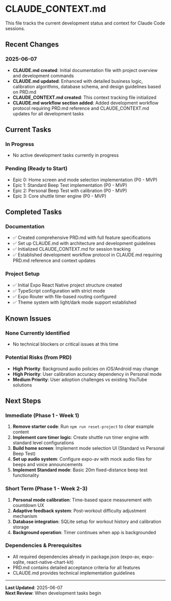 # CLAUDE_CONTEXT.md

This file tracks the current development status and context for Claude Code sessions.

## Recent Changes

### 2025-06-07
- **CLAUDE.md created**: Initial documentation file with project overview and development commands
- **CLAUDE.md updated**: Enhanced with detailed business logic, calibration algorithms, database schema, and design guidelines based on PRD.md
- **CLAUDE_CONTEXT.md created**: This context tracking file initialized
- **CLAUDE.md workflow section added**: Added development workflow protocol requiring PRD.md reference and CLAUDE_CONTEXT.md updates for all development tasks

## Current Tasks

### In Progress
- No active development tasks currently in progress

### Pending (Ready to Start)
- Epic 0: Home screen and mode selection implementation (P0 - MVP)
- Epic 1: Standard Beep Test implementation (P0 - MVP) 
- Epic 2: Personal Beep Test with calibration (P0 - MVP)
- Epic 3: Core shuttle timer engine (P0 - MVP)

## Completed Tasks

### Documentation
- ✅ Created comprehensive PRD.md with full feature specifications
- ✅ Set up CLAUDE.md with architecture and development guidelines
- ✅ Initialized CLAUDE_CONTEXT.md for session tracking
- ✅ Established development workflow protocol in CLAUDE.md requiring PRD.md reference and context updates

### Project Setup
- ✅ Initial Expo React Native project structure created
- ✅ TypeScript configuration with strict mode
- ✅ Expo Router with file-based routing configured
- ✅ Theme system with light/dark mode support established

## Known Issues

### None Currently Identified
- No technical blockers or critical issues at this time

### Potential Risks (from PRD)
- **High Priority**: Background audio policies on iOS/Android may change
- **High Priority**: User calibration accuracy dependency in Personal mode
- **Medium Priority**: User adoption challenges vs existing YouTube solutions

## Next Steps

### Immediate (Phase 1 - Week 1)
1. **Remove starter code**: Run `npm run reset-project` to clear example content
2. **Implement core timer logic**: Create shuttle run timer engine with standard level configurations
3. **Build home screen**: Implement mode selection UI (Standard vs Personal Beep Test)
4. **Set up audio system**: Configure expo-av with mock audio files for beeps and voice announcements
5. **Implement Standard mode**: Basic 20m fixed-distance beep test functionality

### Short Term (Phase 1 - Week 2-3)
1. **Personal mode calibration**: Time-based space measurement with countdown UX
2. **Adaptive feedback system**: Post-workout difficulty adjustment mechanism
3. **Database integration**: SQLite setup for workout history and calibration storage
4. **Background operation**: Timer continues when app is backgrounded

### Dependencies & Prerequisites
- All required dependencies already in package.json (expo-av, expo-sqlite, react-native-chart-kit)
- PRD.md contains detailed acceptance criteria for all features
- CLAUDE.md provides technical implementation guidelines

---

**Last Updated**: 2025-06-07  
**Next Review**: When development tasks begin